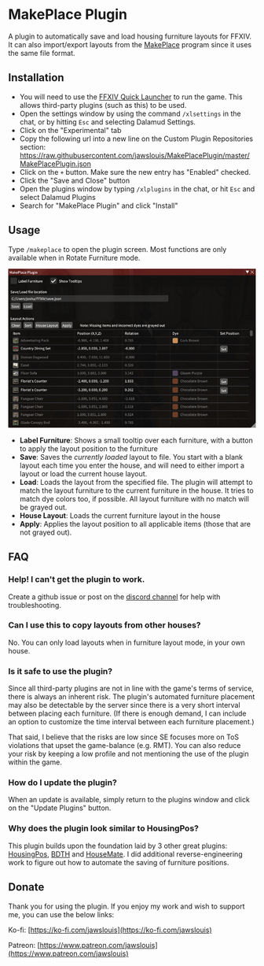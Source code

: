 # MakePlace Plugin

A plugin to automatically save and load housing furniture layouts for FFXIV. It can also import/export layouts from the [MakePlace](https://jawslouis.itch.io/makeplace) program since it uses the same file format.

## Installation

* You will need to use the [FFXIV Quick Launcher](https://goatcorp.github.io/) to run the game. This allows third-party plugins (such as this) to be used. 
* Open the settings window by using the command `/xlsettings` in the chat, or by hitting `Esc` and selecting Dalamud Settings.
* Click on the "Experimental" tab
* Copy the following url into a new line on the Custom Plugin Repositories section: https://raw.githubusercontent.com/jawslouis/MakePlacePlugin/master/MakePlacePlugin.json
* Click on the `+` button. Make sure the new entry has "Enabled" checked.
* Click the "Save and Close" button
* Open the plugins window by typing `/xlplugins` in the chat, or hit `Esc` and select Dalamud Plugins
* Search for "MakePlace Plugin" and click "Install"

## Usage
Type `/makeplace` to open the plugin screen. Most functions are only available when in Rotate Furniture mode.

![Settings](screenshot.png?raw=true)  

* **Label Furniture**: Shows a small tooltip over each furniture, with a button to apply the layout position to the furniture
* **Save**: Saves the *currently loaded* layout to file. You start with a blank layout each time you enter the house, and will need to either import a layout or load the current house layout. 
* **Load**: Loads the layout from the specified file. The plugin will attempt to match the layout furniture to the current furniture in the house. It tries to match dye colors too, if possible. All layout furniture with no match will be grayed out.
* **House Layout**: Loads the current furniture layout in the house
* **Apply**: Applies the layout position to all applicable items (those that are not grayed out). 

###

## FAQ
### Help! I can't get the plugin to work.
Create a github issue or post on the [discord channel](https://discord.gg/YuvcPzCuhq) for help with troubleshooting.

### Can I use this to copy layouts from other houses?
No. You can only load layouts when in furniture layout mode, in your own house.

### Is it safe to use the plugin?
Since all third-party plugins are not in line with the game's terms of service, there is always an inherent risk. The plugin's automated furniture placement may also be detectable by the server since there is a very short interval between placing each furniture. (If there is enough demand, I can include an option to customize the time interval between each furniture placement.)

That said, I believe that the risks are low since SE focuses more on ToS violations that upset the game-balance (e.g. RMT). You can also reduce your risk by keeping a low profile and not mentioning the use of the plugin within the game. 

### How do I update the plugin?
When an update is available, simply return to the plugins window and click on the "Update Plugins" button.

### Why does the plugin look similar to HousingPos?
This plugin builds upon the foundation laid by 3 other great plugins: [HousingPos](https://github.com/Bluefissure/HousingPos), [BDTH](https://github.com/LeonBlade/BDTHPlugin) and [HouseMate](https://github.com/lmcintyre/Housemate). I did additional reverse-engineering work to figure out how to automate the saving of furniture positions.

## Donate
Thank you for using the plugin. If you enjoy my work and wish to support me, you can use the below links:

Ko-fi: [https://ko-fi.com/jawslouis](https://ko-fi.com/jawslouis)

Patreon: [https://www.patreon.com/jawslouis](https://www.patreon.com/jawslouis)